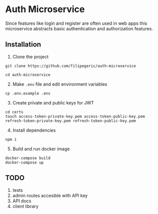 # Auth Microservice

Since features like login and register are often used in web apps this microservice abstracts basic authentication and authorization features.

## Installation

1. Clone the project

```
git clone https://github.com/filipegeric/auth-microservice
```

```
cd auth-microservice
```

2. Make `.env` file and edit environment variables

```
cp .env.example .env
```

3. Create private and public keys for JWT

```
cd certs
touch access-token-private-key.pem access-token-public-key.pem refresh-token-private-key.pem refresh-token-public-key.pem
```

4. Install dependencies

```
npm i
```

5. Build and run docker image

```
docker-compose build
docker-compose up
```

## TODO

1. tests
2. admin routes accesible with API key
3. API docs
4. client library
